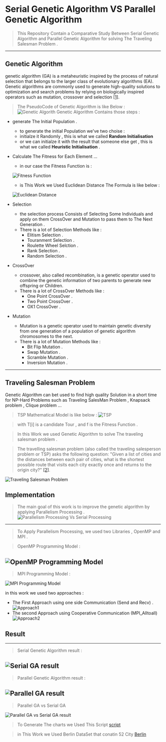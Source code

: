 # Serial Genetic Algorithm VS Parallel Genetic Algorithm


>This Repository Contain a Comparative Study Between Serial Genetic Algorithm and Parallel Genetic Algorithm for solving The Traveling Salesman Problem .
---
## Genetic Algorithm
genetic algorithm (GA) is a metaheuristic inspired by the process of natural selection that belongs to the larger class of evolutionary algorithms (EA). Genetic algorithms are commonly used to generate high-quality solutions to optimization and search problems by relying on biologically inspired operators such as mutation, crossover and selection [[1]](en.wikipedia.org/wiki/Genetic_algorithm).
> The PseudoCode of Genetic Algorithm is like Below :
![Genetic Algorith](Resources/GA.png "Genetic Algorithm PseudoCode")
Genetic Algorithm Contains those steps :
* generate The Initial Population .
    - to generate the initial Population we've two choise :
    - initialze it Randomly , this is what we called **Random Initialisation**
    - or we can initialze it with the result that someone else get , this is what we called **Heuristic Initialisation** .  
* Calculate The Fitness for Each Element ...
    - in our case the Fitness Function is :
    
    ![Fitness Function](Resources/Fitness.PNG "Fitness Function")
    - is This Work we Used Euclidean Distance The Formula is like below :
    
    ![Euclidean Distance](Resources/distance.PNG "Euclidean Distance")
* Selection 
    - the selection process Consists of Selecting Some Individuals and apply on them CrossOver and Mutation to pass them to The Next Generation .
    - There is a lot of Selection Methods like :
        - Elitism Selection .
        - Touranment Selection .
        - Roulette Wheel Selction .
        - Rank Selection .
        - Random Selection .
* CrossOver
    - crossover, also called recombination, is a genetic operator used to combine the genetic information of two parents to generate new offspring or Children.
    - There is a lot of CrossOver Methods like :
        - One Point CrossOver .
        - Two Point CrossOver .
        - OX1 CrossOver .
* Mutation 
    - Mutation is a genetic operator used to maintain genetic diversity from one generation of a population of genetic algorithm chromosomes to the next.
    - There is a lot of Mutation Methods like :
        - Bit Flip Mutation .
        - Swap Mutation .
        - Scramble Mutation .
        - Inversion Mutation .         
---
## Traveling Salesman Problem
Genetic Algorithm can bet used to find high quality Solution in a short time for NP-Hard Problems such as Traveling SalesMan Problem , Knapsack problem , Clique problem ...

> TSP Mathematical Model is like below :
![TSP](Resources/TspFormula.png)

> with T[i] is a candidate Tour , and f is the Fitness Function .

>In this Work we used Genetic Algorithm to solve The traveling salesman problem .

>The travelling salesman problem (also called the traveling salesperson problem or TSP) asks the following question: "Given a list of cities and the distances between each pair of cities, what is the shortest possible route that visits each city exactly once and returns to the origin city?" [[2]](en.wikipedia.org/wiki/Travelling_salesman_problem).

![Traveling Salesman Problem](Resources/TSP.png "Traveling Salesman Problem")
## Implementation
>The main goal of this work is to improve the genetic algorithm by applying Parallelism Processing .
![Parallelism Processing Vs Serial Processing](Resources/serialVsParallel.png "Parallelism Processing Vs Serial Processing")
---
> To Apply Parallelism Processing, we used two Libraries , OpenMP and MPI .

> OpenMP Programming Model :

![OpenMP Programming Model](Resources/OpenMP.gif "OpenMP Programming Model")
---
> MPI Programming Model :

![MPI Programming Model](Resources/MPI.gif "MPI Programming Model")

in this work we used two approaches :
* The First Approach using one side Communication (Send and Recv) .
  ![Approach1](Resources/Approach2.png)
* The second Approach using Cooperative Communication (MPI_Alltoall)
  ![Approach2](Resources/Approach1.png)

## Result
---
> Serial Genetic Algorithm result :

![Serial GA result](Resources/Serial.png "Serial GA result")
---
> Parallel Genetic Algorithm result :

![Parallel GA result](Resources/Parallel.png "Parallel GA result")
---
>Parallel GA vs Serial GA

![Parallel GA vs Serial GA result](Resources/ParallelVsSerial.png "Parallel GA vs Serial GA result")

> To Generate The charts we Used This Script [script](Resources/Generator.py)

> in This Work we Used Berlin DataSet that conatin 52 City [Berlin](Resources/_Berlin52.txt)
